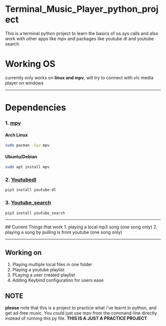 # Terminal_Music_Player_python_project
This is a terminal python project to learn the basics of os.sys calls and also work with other apps like mpv and packages like youtube dl and youtube search.

# Working OS
currently only works on <b>linux and mpv</b>, will try to connect with vlc media player on windows 
<hr>

# Dependencies
### 1. [mpv](https://mpv.io/)
#### Arch Linux
```sh
sudo pacman -Syu mpv
```
#### Ubuntu/Debian
```sh
sudo apt install mpv
```

### 2. [Youtubedl](https://github.com/ytdl-org/youtube-dl)
```sh
pip3 install youtube-dl
```

### 3. [Youtube_search](https://pypi.org/project/youtube-search/)
```sh
pip3 install youtube_search
```
<hr>
## Current Things that work
1. playing a local mp3 song (one song only)
2. playing a song by pulling is from youtube (one song only)
<hr>

## Working on
1. Playing multiple local files in one folder
2. Playing a youtube playlist
3. PLaying a user created playlist
4. Adding Keybind configuration for users ease

## NOTE
**please** note that this is a project to practice what i've learnt in python, and get ad-free music. You could just use mpv from the command-line directly instead of running this py file. **THIS IS A JUST A PRACTICE PROJECT**
